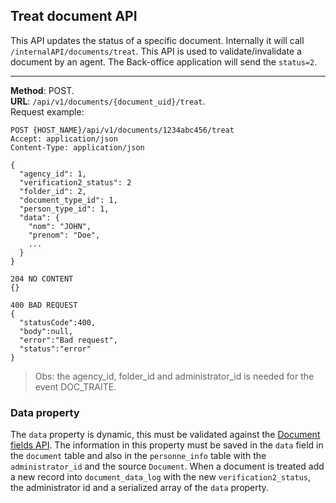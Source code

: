 ## Treat document  API
This API updates the status of a specific document. Internally it will
call `/internalAPI/documents/treat`. This API is used to validate/invalidate a document
by an agent. The Back-office application will send the `status=2`.

---
__Method__: POST.  
__URL__: `/api/v1/documents/{document_uid}/treat`.  
Request example:

```http request
POST {HOST_NAME}/api/v1/documents/1234abc456/treat
Accept: application/json 
Content-Type: application/json

{
  "agency_id": 1,
  "verification2_status": 2
  "folder_id": 2,
  "document_type_id": 1,
  "person_type_id": 1,
  "data": {
    "nom": "JOHN",
    "prenom": "Doe",
    ...
  }
}

204 NO CONTENT
{}

400 BAD REQUEST
{
  "statusCode":400,
  "body":null,
  "error":"Bad request",
  "status":"error"
}
```
> Obs: the agency_id, folder_id and administrator_id is needed for the event DOC_TRAITE.

### Data property
The `data` property is dynamic, this must be validated against the [Document fields API](./Document-fields.md). The 
information in this property must be saved in the `data` field in the `document` table and also in the `personne_info` 
table with the `administrator_id` and the source `Document`. When a document is treated add a new record into 
`document_data_log` with the new `verification2_status`, the administrator id and a serialized array of the `data` property. 
